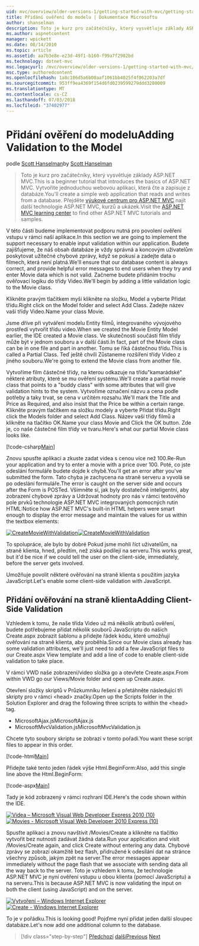 ```yaml
---
uid: mvc/overview/older-versions-1/getting-started-with-mvc/getting-started-with-mvc-part7
title: Přidání ověření do modelu | Dokumentace Microsoftu
author: shanselman
description: Toto je kurz pro začátečníky, který vysvětluje základy ASP.NET MVC. Vytvořte jednoduchou webovou aplikaci, která čte a zapisuje z databáze.
ms.author: aspnetcontent
manager: wpickett
ms.date: 08/14/2010
ms.topic: article
ms.assetid: aa7b3e8e-e23d-49f1-b160-f99a7f2982bd
ms.technology: dotnet-mvc
msc.legacyurl: /mvc/overview/older-versions-1/getting-started-with-mvc/getting-started-with-mvc-part7
msc.type: authoredcontent
ms.openlocfilehash: 1a8c186d5a6b00aaf1061bb4025f4f062203a7df
ms.sourcegitcommit: 953ff9ea4369f154d6fd0239599279ddd3280009
ms.translationtype: MT
ms.contentlocale: cs-CZ
ms.lasthandoff: 07/03/2018
ms.locfileid: "37402977"
---
```

<a name="adding-validation-to-the-model"></a><span data-ttu-id="85e26-104">Přidání ověření do modelu</span><span class="sxs-lookup"><span data-stu-id="85e26-104">Adding Validation to the Model</span></span>
====================
<span data-ttu-id="85e26-105">podle [Scott Hanselman](https://github.com/shanselman)</span><span class="sxs-lookup"><span data-stu-id="85e26-105">by [Scott Hanselman](https://github.com/shanselman)</span></span>

> <span data-ttu-id="85e26-106">Toto je kurz pro začátečníky, který vysvětluje základy ASP.NET MVC.</span><span class="sxs-lookup"><span data-stu-id="85e26-106">This is a beginner tutorial that introduces the basics of ASP.NET MVC.</span></span> <span data-ttu-id="85e26-107">Vytvoříte jednoduchou webovou aplikaci, která čte a zapisuje z databáze.</span><span class="sxs-lookup"><span data-stu-id="85e26-107">You'll create a simple web application that reads and writes from a database.</span></span> <span data-ttu-id="85e26-108">Přejděte [výukové centrum pro ASP.NET MVC](../../../index.md) najít další technologie ASP.NET MVC, kurzů a ukázek.</span><span class="sxs-lookup"><span data-stu-id="85e26-108">Visit the [ASP.NET MVC learning center](../../../index.md) to find other ASP.NET MVC tutorials and samples.</span></span>


<span data-ttu-id="85e26-109">V této části budeme implementovat podporu nutná pro povolení ověření vstupu v rámci naší aplikace.</span><span class="sxs-lookup"><span data-stu-id="85e26-109">In this section we are going to implement the support necessary to enable input validation within our application.</span></span> <span data-ttu-id="85e26-110">Budete zajišťujeme, že náš obsah databáze je vždy správná a koncovým uživatelům poskytovat užitečné chybové zprávy, když se pokusí a zadejte data o filmech, která není platná.</span><span class="sxs-lookup"><span data-stu-id="85e26-110">We'll ensure that our database content is always correct, and provide helpful error messages to end users when they try and enter Movie data which is not valid.</span></span> <span data-ttu-id="85e26-111">Začneme budete přidáním trochu ověřovací logiku do třídy Video.</span><span class="sxs-lookup"><span data-stu-id="85e26-111">We'll begin by adding a little validation logic to the Movie class.</span></span>

<span data-ttu-id="85e26-112">Klikněte pravým tlačítkem myši klikněte na složku, Model a vyberte Přidat třídu.</span><span class="sxs-lookup"><span data-stu-id="85e26-112">Right click on the Model folder and select Add Class.</span></span> <span data-ttu-id="85e26-113">Zadejte název vaší třídy Video.</span><span class="sxs-lookup"><span data-stu-id="85e26-113">Name your class Movie.</span></span>

<span data-ttu-id="85e26-114">Jsme dříve při vytváření modelu Entity filmů, integrovaného vývojového prostředí vytvořit třídu video.</span><span class="sxs-lookup"><span data-stu-id="85e26-114">When we created the Movie Entity Model earlier, the IDE created a Movie class.</span></span> <span data-ttu-id="85e26-115">Ve skutečnosti součástí film třídy může být v jednom souboru a v další části.</span><span class="sxs-lookup"><span data-stu-id="85e26-115">In fact, part of the Movie class can be in one file and part in another.</span></span> <span data-ttu-id="85e26-116">Tomu se říká částečnou třídu.</span><span class="sxs-lookup"><span data-stu-id="85e26-116">This is called a Partial Class.</span></span> <span data-ttu-id="85e26-117">Teď ještě chvíli Zůstaneme rozšíření třídy Video z jiného souboru.</span><span class="sxs-lookup"><span data-stu-id="85e26-117">We're going to extend the Movie class from another file.</span></span>

<span data-ttu-id="85e26-118">Vytvoříme film částečné třídy, na kterou odkazuje na třídu"kamarádské" některé atributy, které se mu ověření systému.</span><span class="sxs-lookup"><span data-stu-id="85e26-118">We'll create a partial movie class that points to a "buddy class" with some attributes that will give validation hints to the system.</span></span> <span data-ttu-id="85e26-119">Vytvoříme označení názvu a cena podle potřeby a taky trvat, se cena v určitém rozsahu.</span><span class="sxs-lookup"><span data-stu-id="85e26-119">We'll mark the Title and Price as Required, and also insist that the Price be within a certain range.</span></span> <span data-ttu-id="85e26-120">Klikněte pravým tlačítkem na složku modely a vyberte Přidat třídu.</span><span class="sxs-lookup"><span data-stu-id="85e26-120">Right click the Models folder and select Add Class.</span></span> <span data-ttu-id="85e26-121">Název vaší třídy filmů a klikněte na tlačítko OK.</span><span class="sxs-lookup"><span data-stu-id="85e26-121">Name your class Movie and Click the OK button.</span></span> <span data-ttu-id="85e26-122">Zde je, co naše částečné film třídy ve tvaru.</span><span class="sxs-lookup"><span data-stu-id="85e26-122">Here's what our partial Movie class looks like.</span></span>

[!code-csharp[Main](getting-started-with-mvc-part7/samples/sample1.cs)]

<span data-ttu-id="85e26-123">Znovu spusťte aplikaci a zkuste zadat videa s cenou více než 100.</span><span class="sxs-lookup"><span data-stu-id="85e26-123">Re-Run your application and try to enter a movie with a price over 100.</span></span> <span data-ttu-id="85e26-124">Poté, co jste odeslání formuláře budete dojde k chybě.</span><span class="sxs-lookup"><span data-stu-id="85e26-124">You'll get an error after you've submitted the form.</span></span> <span data-ttu-id="85e26-125">Tato chyba je zachycena na straně serveru a vyvolá se po odeslání formuláře.</span><span class="sxs-lookup"><span data-stu-id="85e26-125">The error is caught on the server side and occurs after the Form is POSTed.</span></span> <span data-ttu-id="85e26-126">Všimněte si, jak byly dostatečně inteligentní, aby zobrazení chybové zprávy a Udržovat hodnoty pro nás v rámci textového pole prvků technologie ASP.NET MVC integrovaných pomocných rutin HTML:</span><span class="sxs-lookup"><span data-stu-id="85e26-126">Notice how ASP.NET MVC's built-in HTML helpers were smart enough to display the error message and maintain the values for us within the textbox elements:</span></span>

<span data-ttu-id="85e26-127">[![CreateMovieWithValidation](getting-started-with-mvc-part7/_static/image2.png)](getting-started-with-mvc-part7/_static/image1.png)</span><span class="sxs-lookup"><span data-stu-id="85e26-127">[![CreateMovieWithValidation](getting-started-with-mvc-part7/_static/image2.png)](getting-started-with-mvc-part7/_static/image1.png)</span></span>

<span data-ttu-id="85e26-128">To spolupráce, ale bylo by dobré Pokud jsme mohli říct uživatelům, na straně klienta, hned, předtím, než získá podílejí na serveru.</span><span class="sxs-lookup"><span data-stu-id="85e26-128">This works great, but it'd be nice if we could tell the user on the client-side, immediately, before the server gets involved.</span></span>

<span data-ttu-id="85e26-129">Umožňuje povolit některé ověřování na straně klienta s použitím jazyka JavaScript.</span><span class="sxs-lookup"><span data-stu-id="85e26-129">Let's enable some client-side validation with JavaScript.</span></span>

## <a name="adding-client-side-validation"></a><span data-ttu-id="85e26-130">Přidání ověřování na straně klienta</span><span class="sxs-lookup"><span data-stu-id="85e26-130">Adding Client-Side Validation</span></span>

<span data-ttu-id="85e26-131">Vzhledem k tomu, že naše třída Video už má několik atributů ověření, budete potřebujeme přidat několik souborů JavaScriptu do našich Create.aspx zobrazit šablonu a přidejte řádek kódu, které umožňují ověřování na straně klienta, aby proběhla.</span><span class="sxs-lookup"><span data-stu-id="85e26-131">Since our Movie class already has some validation attributes, we'll just need to add a few JavaScript files to our Create.aspx View template and add a line of code to enable client-side validation to take place.</span></span>

<span data-ttu-id="85e26-132">V rámci VWD naše zobrazení/video složka go a otevřete Create.aspx.</span><span class="sxs-lookup"><span data-stu-id="85e26-132">From within VWD go our Views/Movie folder and open up Create.aspx.</span></span>

<span data-ttu-id="85e26-133">Otevření složky skriptů v Průzkumníku řešení a přetáhněte následující tři skripty pro v rámci &lt;head&gt; značky.</span><span class="sxs-lookup"><span data-stu-id="85e26-133">Open up the Scripts folder in the Solution Explorer and drag the following three scripts to within the &lt;head&gt; tag.</span></span>

- <span data-ttu-id="85e26-134">MicrosoftAjax.js</span><span class="sxs-lookup"><span data-stu-id="85e26-134">MicrosoftAjax.js</span></span>
- <span data-ttu-id="85e26-135">MicrosoftMvcValidation.js</span><span class="sxs-lookup"><span data-stu-id="85e26-135">MicrosoftMvcValidation.js</span></span>

<span data-ttu-id="85e26-136">Chcete tyto soubory skriptu se zobrazí v tomto pořadí.</span><span class="sxs-lookup"><span data-stu-id="85e26-136">You want these script files to appear in this order.</span></span>

[!code-html[Main](getting-started-with-mvc-part7/samples/sample2.html)]

<span data-ttu-id="85e26-137">Přidejte také tento jeden řádek výše Html.BeginForm:</span><span class="sxs-lookup"><span data-stu-id="85e26-137">Also, add this single line above the Html.BeginForm:</span></span>

[!code-aspx[Main](getting-started-with-mvc-part7/samples/sample3.aspx)]

<span data-ttu-id="85e26-138">Tady je kód zobrazený v rámci rozhraní IDE.</span><span class="sxs-lookup"><span data-stu-id="85e26-138">Here's the code shown within the IDE.</span></span>

<span data-ttu-id="85e26-139">[![Videa – Microsoft Visual Web Developer Express 2010 (10)](getting-started-with-mvc-part7/_static/image4.png)](getting-started-with-mvc-part7/_static/image3.png)</span><span class="sxs-lookup"><span data-stu-id="85e26-139">[![Movies - Microsoft Visual Web Developer 2010 Express (10)](getting-started-with-mvc-part7/_static/image4.png)](getting-started-with-mvc-part7/_static/image3.png)</span></span>

<span data-ttu-id="85e26-140">Spusťte aplikaci a znovu navštívit /Movies/Create a klikněte na tlačítko vytvořit bez nutnosti zadávat žádná data.</span><span class="sxs-lookup"><span data-stu-id="85e26-140">Run your application and visit /Movies/Create again, and click Create without entering any data.</span></span> <span data-ttu-id="85e26-141">Chybové zprávy se zobrazí okamžitě bez flash, přidružené k odesílání dat na stránce všechny způsob, jakým zpět na server.</span><span class="sxs-lookup"><span data-stu-id="85e26-141">The error messages appear immediately without the page flash that we associate with sending data all the way back to the server.</span></span> <span data-ttu-id="85e26-142">Toto je vzhledem k tomu, že technologie ASP.NET MVC je nyní ověření vstupu u obou klienta (pomocí JavaScriptu) a na serveru.</span><span class="sxs-lookup"><span data-stu-id="85e26-142">This is because ASP.NET MVC is now validating the input on both the client (using JavaScript) and on the server.</span></span>

<span data-ttu-id="85e26-143">[![Vytvoření – Windows Internet Explorer](getting-started-with-mvc-part7/_static/image6.png)](getting-started-with-mvc-part7/_static/image5.png)</span><span class="sxs-lookup"><span data-stu-id="85e26-143">[![Create - Windows Internet Explorer](getting-started-with-mvc-part7/_static/image6.png)](getting-started-with-mvc-part7/_static/image5.png)</span></span>

<span data-ttu-id="85e26-144">To je v pořádku.</span><span class="sxs-lookup"><span data-stu-id="85e26-144">This is looking good!</span></span> <span data-ttu-id="85e26-145">Pojďme nyní přidat jeden další sloupec databáze.</span><span class="sxs-lookup"><span data-stu-id="85e26-145">Let's now add one additional column to the database.</span></span>

> [!div class="step-by-step"]
> <span data-ttu-id="85e26-146">[Předchozí](getting-started-with-mvc-part6.md)
> [další](getting-started-with-mvc-part8.md)</span><span class="sxs-lookup"><span data-stu-id="85e26-146">[Previous](getting-started-with-mvc-part6.md)
[Next](getting-started-with-mvc-part8.md)</span></span>
